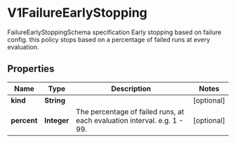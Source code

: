 

# V1FailureEarlyStopping

FailureEarlyStoppingSchema specification Early stopping based on failure config. this policy stops based on a percentage of failed runs at every evaluation.

## Properties

| Name | Type | Description | Notes |
|------------ | ------------- | ------------- | -------------|
|**kind** | **String** |  |  [optional] |
|**percent** | **Integer** | The percentage of failed runs, at each evaluation interval. e.g. 1 - 99. |  [optional] |



